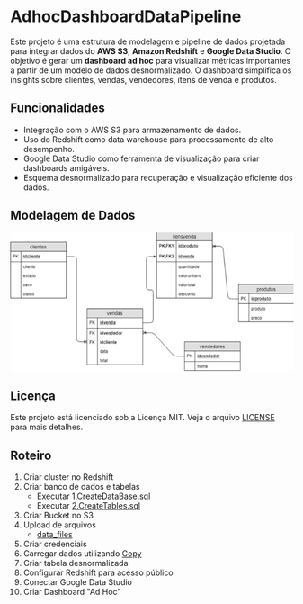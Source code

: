 # AdhocDashboardDataPipeline
Este projeto é uma estrutura de modelagem e pipeline de dados projetada para integrar dados do **AWS S3**, **Amazon Redshift** e **Google Data Studio**. O objetivo é gerar um **dashboard ad hoc** para visualizar métricas importantes a partir de um modelo de dados desnormalizado. O dashboard simplifica os insights sobre clientes, vendas, vendedores, itens de venda e produtos.

## Funcionalidades

- Integração com o AWS S3 para armazenamento de dados.
- Uso do Redshift como data warehouse para processamento de alto desempenho.
- Google Data Studio como ferramenta de visualização para criar dashboards amigáveis.
- Esquema desnormalizado para recuperação e visualização eficiente dos dados.

## Modelagem de Dados

![Modelagem de Dados](https://github.com/MateusHCandido/AdhocDashboardDataPipeline/blob/main/modelagem-dados.png)

## Licença
Este projeto está licenciado sob a Licença MIT. Veja o arquivo [LICENSE](https://github.com/MateusHCandido/AdhocDashboardDataPipeline/blob/main/LICENSE) para mais detalhes.

## Roteiro

01. Criar cluster no Redshift
02. Criar banco de dados e tabelas
    - Executar [1.CreateDataBase.sql](https://github.com/MateusHCandido/AdhocDashboardDataPipeline/blob/main/sql_scripts/create/1.CreateDataBase.sql)
    - Executar [2.CreateTables.sql](https://github.com/MateusHCandido/AdhocDashboardDataPipeline/blob/main/sql_scripts/create/2.CreateTables.sql)
03. Criar Bucket no S3
04. Upload de arquivos
    - [data_files](https://github.com/MateusHCandido/AdhocDashboardDataPipeline/tree/main/data_files)
05. Criar credenciais
06. Carregar dados utilizando [Copy](https://github.com/MateusHCandido/AdhocDashboardDataPipeline/tree/main/sql_scripts/copy)
07. Criar tabela desnormalizada
08. Configurar Redshift para acesso público
09. Conectar Google Data Studio
10. Criar Dashboard "Ad Hoc" 





